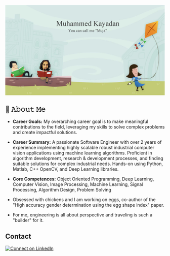 ![welcome image](img/welcome.jpg)

## :book: 𝙰𝚋𝚘𝚞𝚝 𝙼𝚎
- **Career Goals:** My overarching career goal is to make meaningful contributions to the field, leveraging my skills to solve complex problems and create impactful solutions.  


- **Career Summary:** A passionate Software Engineer with over 2 years of experience implementing highly scalable robust industrial computer vision applications using machine learning algorithms. Proficient in algorithm development, research & development processes, and finding suitable solutions for complex industrial needs. Hands-on using Python, Matlab, C++ OpenCV, and Deep Learning libraries.  


- **Core Competences:** Object Oriented Programming, Deep Learning, Computer Vision, Image Processing, Machine Learning, Signal Processing, Algorithm Design, Problem Solving  


- Obsessed with chickens and I am working on eggs, co-author of the "High accuracy gender determination using the egg shape index" paper.  


- For me, engineering is all about perspective and traveling is such a "builder" for it.  


## Contact
[![Connect on LinkedIn](https://img.shields.io/badge/--linkedin?label=LinkedIn&logo=LinkedIn&style=social)](https://www.linkedin.com/in/muhammed-kayadan-125757155/)  

